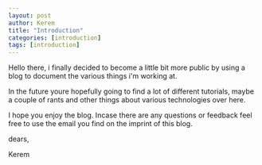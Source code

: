 ```yaml
---
layout: post
author: Kerem
title: "Introduction"
categories: [introduction]
tags: [introduction]
---
```


Hello there,
i finally decided to become a little bit more public by using a blog to document the various things i'm working at.

In the future youre hopefully going to find a lot of different tutorials, maybe a couple of rants and other things about various technologies over here.

I hope you enjoy the blog. Incase there are any questions or feedback feel free to use the email you find on the imprint of this blog.

dears,

Kerem
